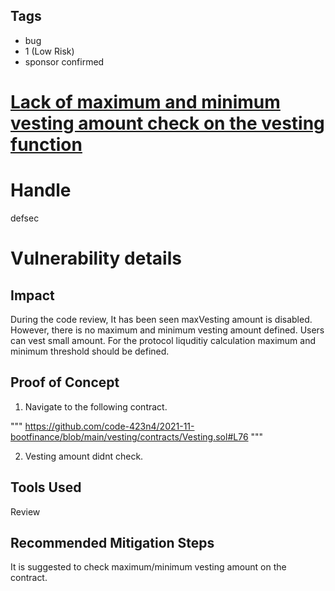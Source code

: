## Tags

- bug
- 1 (Low Risk)
- sponsor confirmed

# [Lack of maximum and minimum vesting amount check on the vesting function](https://github.com/code-423n4/2021-11-bootfinance-findings/issues/32) 

# Handle

defsec


# Vulnerability details

## Impact

During the code review, It has been seen maxVesting amount is disabled. However, there is no maximum and minimum vesting amount defined. Users can vest small amount. For the protocol liquditiy calculation maximum and minimum threshold should be defined. 

## Proof of Concept

1. Navigate to the following contract.

"""
https://github.com/code-423n4/2021-11-bootfinance/blob/main/vesting/contracts/Vesting.sol#L76
"""

2. Vesting amount didnt check.

## Tools Used

Review

## Recommended Mitigation Steps

It is suggested to check maximum/minimum vesting amount on the contract. 

